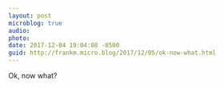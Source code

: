 ```yaml
---
layout: post
microblog: true
audio: 
photo: 
date: 2017-12-04 19:04:08 -0500
guid: http://frankm.micro.blog/2017/12/05/ok-now-what.html
---
```

Ok, now what? 
